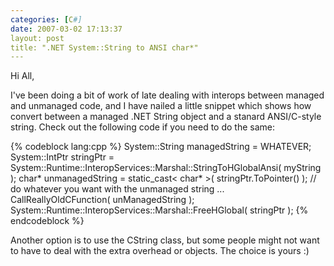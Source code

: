```yaml
---
categories: [C#]
date: 2007-03-02 17:13:37
layout: post
title: ".NET System::String to ANSI char*"
---
```

Hi All,

I've been doing a bit of work of late dealing with interops between managed and unmanaged code, and I have nailed a little snippet which shows how convert between a managed .NET String object and a stanard ANSI/C-style string. Check out the following code if you need to do the same:

{% codeblock lang:cpp %}
System::String managedString = WHATEVER;
System::IntPtr stringPtr = System::Runtime::InteropServices::Marshal::StringToHGlobalAnsi( myString );
char* unmanagedString = static_cast< char* >( stringPtr.ToPointer() );
// do whatever you want with the unmanaged string ...
CallReallyOldCFunction( unManagedString );
System::Runtime::InteropServices::Marshal::FreeHGlobal( stringPtr );
{% endcodeblock %}

Another option is to use the CString class, but some people might not want to have to deal with the extra overhead or objects. The choice is yours :)

